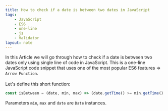 ```yaml
---
title: How to check if a date is between two dates in JavaScript
tags:
    - JavaScript
    - ES6
    - one-line
    - js
    - Validator
layout: note
---
```




In this Article we will go through how to check if a date is between two dates only using single line of code in JavaScript.
This is a one-line JavaScript code snippet that uses one of the most popular ES6 features => `Arrow Function`.
<br/>
<br/>
Let's define this short function:

```js {.wrap}
const isBetween = (date, min, max) => (date.getTime() >= min.getTime() && date.getTime() <= max.getTime());
```
Parameters `min`, `max` and `date` are `Date` instances.


